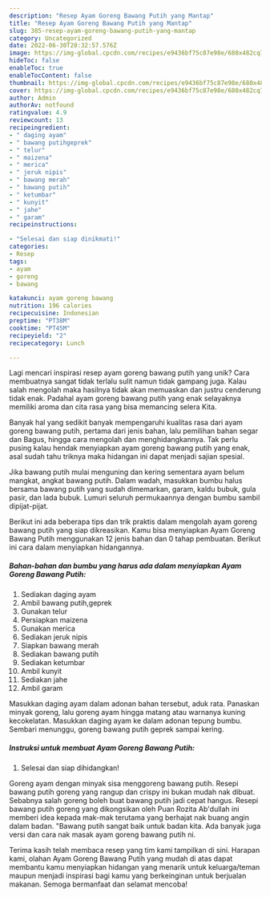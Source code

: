 ```yaml
---
description: "Resep Ayam Goreng Bawang Putih yang Mantap"
title: "Resep Ayam Goreng Bawang Putih yang Mantap"
slug: 385-resep-ayam-goreng-bawang-putih-yang-mantap
category: Uncategorized
date: 2022-06-30T20:32:57.576Z
image: https://img-global.cpcdn.com/recipes/e9436bf75c87e98e/680x482cq70/ayam-goreng-bawang-putih-foto-resep-utama.jpg
hideToc: false
enableToc: true
enableTocContent: false
thumbnail: https://img-global.cpcdn.com/recipes/e9436bf75c87e98e/680x482cq70/ayam-goreng-bawang-putih-foto-resep-utama.jpg
cover: https://img-global.cpcdn.com/recipes/e9436bf75c87e98e/680x482cq70/ayam-goreng-bawang-putih-foto-resep-utama.jpg
author: Admin
authorAv: notfound
ratingvalue: 4.9
reviewcount: 13
recipeingredient:
- " daging ayam"
- " bawang putihgeprek"
- " telur"
- " maizena"
- " merica"
- " jeruk nipis"
- " bawang merah"
- " bawang putih"
- " ketumbar"
- " kunyit"
- " jahe"
- " garam"
recipeinstructions:

- "Selesai dan siap dinikmati!"
categories:
- Resep
tags:
- ayam
- goreng
- bawang

katakunci: ayam goreng bawang 
nutrition: 196 calories
recipecuisine: Indonesian
preptime: "PT38M"
cooktime: "PT45M"
recipeyield: "2"
recipecategory: Lunch

---
```





Lagi mencari inspirasi resep ayam goreng bawang putih yang unik? Cara membuatnya sangat tidak terlalu sulit namun tidak gampang juga. Kalau salah mengolah maka hasilnya tidak akan memuaskan dan justru cenderung tidak enak. Padahal ayam goreng bawang putih yang enak selayaknya memiliki aroma dan cita rasa yang bisa memancing selera Kita.





Banyak hal yang sedikit banyak mempengaruhi kualitas rasa dari ayam goreng bawang putih, pertama dari jenis bahan, lalu pemilihan bahan segar dan Bagus, hingga cara mengolah dan menghidangkannya. Tak perlu pusing kalau hendak menyiapkan ayam goreng bawang putih yang enak,      asal sudah tahu triknya maka hidangan ini dapat menjadi sajian spesial.














Jika bawang putih mulai menguning dan kering sementara ayam belum mangkat, angkat bawang putih. Dalam wadah, masukkan bumbu halus bersama bawang putih yang sudah dimemarkan, garam, kaldu bubuk, gula pasir, dan lada bubuk. Lumuri seluruh permukaannya dengan bumbu sambil dipijat-pijat.






Berikut ini ada beberapa tips dan trik praktis dalam mengolah ayam goreng bawang putih yang siap dikreasikan. Kamu bisa menyiapkan Ayam Goreng Bawang Putih menggunakan 12 jenis bahan dan 0 tahap pembuatan. Berikut ini cara dalam menyiapkan hidangannya.

<!--inarticleads1-->

##### Bahan-bahan dan bumbu yang harus ada dalam menyiapkan Ayam Goreng Bawang Putih:

1. Sediakan  daging ayam
1. Ambil  bawang putih,geprek
1. Gunakan  telur
1. Persiapkan  maizena
1. Gunakan  merica
1. Sediakan  jeruk nipis
1. Siapkan  bawang merah
1. Sediakan  bawang putih
1. Sediakan  ketumbar
1. Ambil  kunyit
1. Sediakan  jahe
1. Ambil  garam


Masukkan daging ayam dalam adonan bahan tersebut, aduk rata. Panaskan minyak goreng, lalu goreng ayam hingga matang atau warnanya kuning kecokelatan. Masukkan daging ayam ke dalam adonan tepung bumbu. Sembari menunggu, goreng bawang putih geprek sampai kering. 

<!--inarticleads2-->

##### Instruksi untuk membuat Ayam Goreng Bawang Putih:


1. Selesai dan siap dihidangkan!

Goreng ayam dengan minyak sisa menggoreng bawang putih. Resepi bawang putih goreng yang rangup dan crispy ini bukan mudah nak dibuat. Sebabnya salah goreng boleh buat bawang putih jadi cepat hangus. Resepi bawang putih goreng yang dikongsikan oleh Puan Rozita Ab&#39;dullah ini memberi idea kepada mak-mak terutama yang berhajat nak buang angin dalam badan. &#34;Bawang putih sangat baik untuk badan kita. Ada banyak juga versi dan cara nak masak ayam goreng bawang putih ni. 

Terima kasih telah membaca resep yang tim kami tampilkan di sini. Harapan kami, olahan Ayam Goreng Bawang Putih yang mudah di atas dapat membantu kamu menyiapkan hidangan yang menarik untuk keluarga/teman maupun menjadi inspirasi bagi kamu yang berkeinginan untuk berjualan makanan. Semoga bermanfaat dan selamat mencoba!
